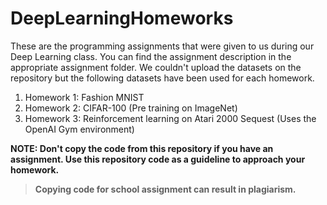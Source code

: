 # DeepLearningHomeworks

These are the programming assignments that were given to us during our Deep Learning class. You can find the assignment description in the appropriate assignment folder. 
We couldn't upload the datasets on the repository but the following datasets have been used for each homework.

1. Homework 1: Fashion MNIST 
2. Homework 2: CIFAR-100 (Pre training on ImageNet)
3. Homework 3: Reinforcement learning on Atari 2000 Sequest (Uses the OpenAI Gym environment)

**NOTE: Don't copy the code from this repository if you have an assignment. Use this repository code as a guideline to approach your homework.**

>__Copying code for school assignment can result in plagiarism.__
